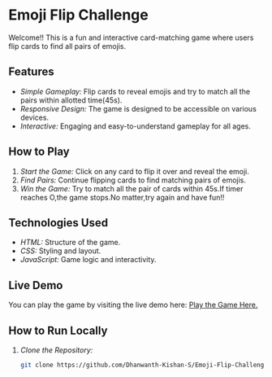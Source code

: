 # Emoji Flip Challenge

Welcome!! This is a fun and interactive card-matching game where users flip cards to find all pairs of emojis.

## Features

- *Simple Gameplay:* Flip cards to reveal emojis and try to match all the pairs within allotted time(45s).
- *Responsive Design:* The game is designed to be accessible on various devices.
- *Interactive:* Engaging and easy-to-understand gameplay for all ages.

## How to Play

1. *Start the Game:* Click on any card to flip it over and reveal the emoji.
2. *Find Pairs:* Continue flipping cards to find matching pairs of emojis.
3. *Win the Game:* Try to match all the pair of cards within 45s.If timer reaches O,the game stops.No matter,try again and have fun!!

## Technologies Used

- *HTML:* Structure of the game.
- *CSS:* Styling and layout.
- *JavaScript:* Game logic and interactivity.

## Live Demo

You can play the game by visiting the live demo here: [Play the Game Here.](https://dhanwanth-kishan-s.github.io/Emoji-Flip-Challenge/)

## How to Run Locally

1. *Clone the Repository:*

   ```bash
   git clone https://github.com/Dhanwanth-Kishan-S/Emoji-Flip-Challenge.git
  
